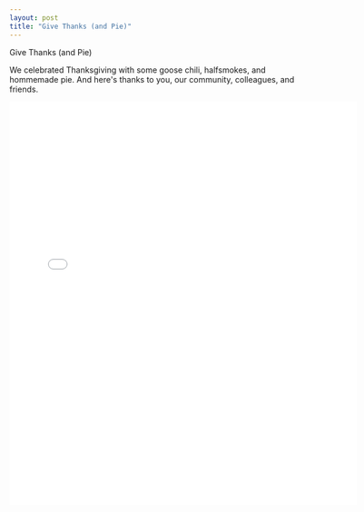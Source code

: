 ```yaml
---
layout: post
title: "Give Thanks (and Pie)"
---
```


Give Thanks (and Pie)

We celebrated Thanksgiving with some goose chili, halfsmokes, and hommemade pie. And here's thanks to you, our community, colleagues, and friends.

<iframe src="//instagram.com/p/hbvvKdQym8/embed/" width="612" height="710" frameborder="0" scrolling="no" allowtransparency="true">&nbsp;</iframe>
